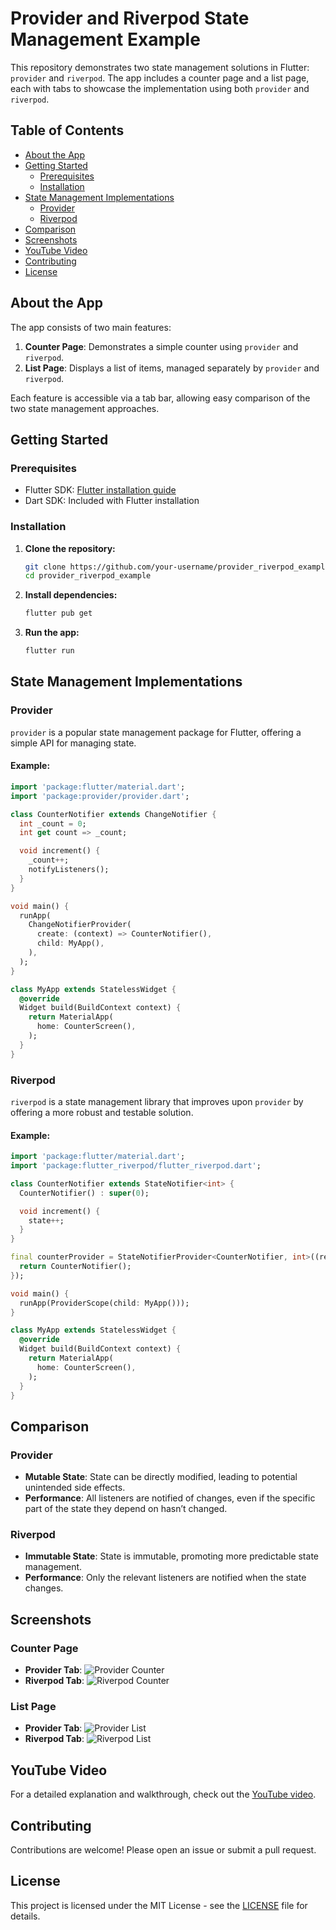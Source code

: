 # Provider and Riverpod State Management Example

This repository demonstrates two state management solutions in Flutter: `provider` and `riverpod`. The app includes a counter page and a list page, each with tabs to showcase the implementation using both `provider` and `riverpod`.

## Table of Contents

- [About the App](#about-the-app)
- [Getting Started](#getting-started)
  - [Prerequisites](#prerequisites)
  - [Installation](#installation)
- [State Management Implementations](#state-management-implementations)
  - [Provider](#provider)
  - [Riverpod](#riverpod)
- [Comparison](#comparison)
- [Screenshots](#screenshots)
- [YouTube Video](#youtube-video)
- [Contributing](#contributing)
- [License](#license)

## About the App

The app consists of two main features:

1. **Counter Page**: Demonstrates a simple counter using `provider` and `riverpod`.
2. **List Page**: Displays a list of items, managed separately by `provider` and `riverpod`.

Each feature is accessible via a tab bar, allowing easy comparison of the two state management approaches.

## Getting Started

### Prerequisites

- Flutter SDK: [Flutter installation guide](https://flutter.dev/docs/get-started/install)
- Dart SDK: Included with Flutter installation

### Installation

1. **Clone the repository:**

   ```bash
   git clone https://github.com/your-username/provider_riverpod_example.git
   cd provider_riverpod_example
   ```

2. **Install dependencies:**

   ```bash
   flutter pub get
   ```

3. **Run the app:**

   ```bash
   flutter run
   ```

## State Management Implementations

### Provider

`provider` is a popular state management package for Flutter, offering a simple API for managing state.

#### Example:

```dart
import 'package:flutter/material.dart';
import 'package:provider/provider.dart';

class CounterNotifier extends ChangeNotifier {
  int _count = 0;
  int get count => _count;

  void increment() {
    _count++;
    notifyListeners();
  }
}

void main() {
  runApp(
    ChangeNotifierProvider(
      create: (context) => CounterNotifier(),
      child: MyApp(),
    ),
  );
}

class MyApp extends StatelessWidget {
  @override
  Widget build(BuildContext context) {
    return MaterialApp(
      home: CounterScreen(),
    );
  }
}
```

### Riverpod

`riverpod` is a state management library that improves upon `provider` by offering a more robust and testable solution.

#### Example:

```dart
import 'package:flutter/material.dart';
import 'package:flutter_riverpod/flutter_riverpod.dart';

class CounterNotifier extends StateNotifier<int> {
  CounterNotifier() : super(0);

  void increment() {
    state++;
  }
}

final counterProvider = StateNotifierProvider<CounterNotifier, int>((ref) {
  return CounterNotifier();
});

void main() {
  runApp(ProviderScope(child: MyApp()));
}

class MyApp extends StatelessWidget {
  @override
  Widget build(BuildContext context) {
    return MaterialApp(
      home: CounterScreen(),
    );
  }
}
```

## Comparison

### Provider

- **Mutable State**: State can be directly modified, leading to potential unintended side effects.
- **Performance**: All listeners are notified of changes, even if the specific part of the state they depend on hasn’t changed.

### Riverpod

- **Immutable State**: State is immutable, promoting more predictable state management.
- **Performance**: Only the relevant listeners are notified when the state changes.

## Screenshots

### Counter Page

- **Provider Tab**:
  ![Provider Counter](path/to/provider_counter_screenshot.png)
- **Riverpod Tab**:
  ![Riverpod Counter](path/to/riverpod_counter_screenshot.png)

### List Page

- **Provider Tab**:
  ![Provider List](path/to/provider_list_screenshot.png)
- **Riverpod Tab**:
  ![Riverpod List](path/to/riverpod_list_screenshot.png)

## YouTube Video

For a detailed explanation and walkthrough, check out the [YouTube video](https://youtu.be/your-video-link).

## Contributing

Contributions are welcome! Please open an issue or submit a pull request.

## License

This project is licensed under the MIT License - see the [LICENSE](LICENSE) file for details.
